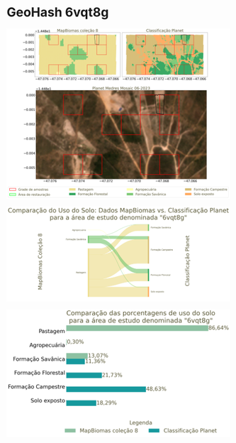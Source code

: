 # GeoHash 6vqt8g

![GeoHash Mapa 6vqt8g](figs/6vqt8g_map.png)

![GeoHash Sankey 6vqt8g](figs/sankey_6vqt8g.png)

![GeoHash Porcent 6vqt8g](figs/6vqt8g_porcente.png) 
